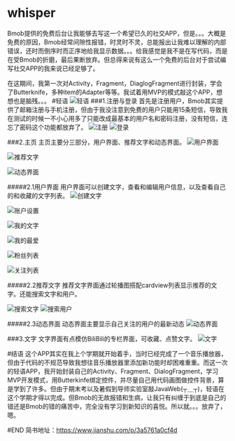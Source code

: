 # whisper

Bmob提供的免费后台让我能够去写这一个希望已久的社交APP，但是。。。大概是免费的原因，Bmob经常间隙性报错，时灵时不灵，总能报出让我难以理解的内部错误，还时而倒序时而正序地给我显示数据。。。给我感觉是我不是在写代码，而是在受Bmob的折磨，最后果断放弃。但总得来说有这么一个免费的后台对于尝试编写社交APP的我来说已经足够了。

在这期间，我第一次对Activity，Fragment，DiaglogFragment进行封装，学会了Butterknife，多种item的Adapter等等。我试着用MVP的模式敲这个APP，想想也是脑残。。。
#轻语
![轻语](https://upload-images.jianshu.io/upload_images/7019098-d56f5797ed00cf3f.png?imageMogr2/auto-orient/strip%7CimageView2/2/w/1240)
###1.注册与登录
首先是注册用户，Bmob其实提供了邮箱注册与手机注册，但由于我没注意到免费的用户只能用15条短信，导致我在测试的时候一不小心用多了只能改成最基本的用户名和密码注册，没有短信，连忘了密码这个功能都放弃了。
![注册](https://upload-images.jianshu.io/upload_images/7019098-d4e9b1b0f8563f3d.jpg?imageMogr2/auto-orient/strip%7CimageView2/2/w/1240)
![登录](https://upload-images.jianshu.io/upload_images/7019098-0b2f9f43b12a5302.jpg?imageMogr2/auto-orient/strip%7CimageView2/2/w/1240)

###2.主页
主页主要分三部分，用户界面、推荐文字和动态界面。
![用户界面](https://upload-images.jianshu.io/upload_images/7019098-4fb4fd0c7689ed71.jpg?imageMogr2/auto-orient/strip%7CimageView2/2/w/1240)

![推荐文字](https://upload-images.jianshu.io/upload_images/7019098-f00ed9fb635c78d5.jpg?imageMogr2/auto-orient/strip%7CimageView2/2/w/1240)

![动态界面](https://upload-images.jianshu.io/upload_images/7019098-77d6eefb840c0870.jpg?imageMogr2/auto-orient/strip%7CimageView2/2/w/1240)

#####2.1用户界面
用户界面可以创建文字，查看和编辑用户信息，以及查看自己的和收藏的文字列表。
![创建文字](https://upload-images.jianshu.io/upload_images/7019098-53dc3b78e8c66e4d.jpg?imageMogr2/auto-orient/strip%7CimageView2/2/w/1240)

![账户设置](https://upload-images.jianshu.io/upload_images/7019098-74939ecd407f38c1.jpg?imageMogr2/auto-orient/strip%7CimageView2/2/w/1240)

![我的文字](https://upload-images.jianshu.io/upload_images/7019098-8165bf4927d91b0e.jpg?imageMogr2/auto-orient/strip%7CimageView2/2/w/1240)

![我的最爱](https://upload-images.jianshu.io/upload_images/7019098-d2bd76d07ba6e3c1.jpg?imageMogr2/auto-orient/strip%7CimageView2/2/w/1240)

![粉丝列表](https://upload-images.jianshu.io/upload_images/7019098-0c1ca71f30b3ba4a.jpg?imageMogr2/auto-orient/strip%7CimageView2/2/w/1240)

![关注列表](https://upload-images.jianshu.io/upload_images/7019098-13147123127589df.jpg?imageMogr2/auto-orient/strip%7CimageView2/2/w/1240)

#####2.2推荐文字
推荐文字界面通过轮播图搭配cardview列表显示推荐的文字。还能搜索文字和用户。

![搜索文字](https://upload-images.jianshu.io/upload_images/7019098-90f69ad6ec92e7c2.jpg?imageMogr2/auto-orient/strip%7CimageView2/2/w/1240)
![搜索用户](https://upload-images.jianshu.io/upload_images/7019098-9e087cd07b63d56a.jpg?imageMogr2/auto-orient/strip%7CimageView2/2/w/1240)

#####2.3动态界面
动态界面主要显示自己关注的用户的最新动态
![动态界面](https://upload-images.jianshu.io/upload_images/7019098-77d6eefb840c0870.jpg?imageMogr2/auto-orient/strip%7CimageView2/2/w/1240)

###3.文字
文字界面有点模仿BiliBili的专栏界面，可收藏、点赞文字。
![文字](https://upload-images.jianshu.io/upload_images/7019098-00637439c19da467.jpg?imageMogr2/auto-orient/strip%7CimageView2/2/w/1240)

#结语
这个APP其实在我上个学期就开始着手，当时已经完成了一个音乐播放器，但由于代码的不规范导致我想往音乐播放器里添加新功能时却困难重重。而这一次的轻语APP，我开始封装自己的Activity、Fragment、DialogFragment，学习MVP开发模式，用Butterkinfe绑定控件，并尽量自己用代码画图做控件背景，算是学到了许多。但由于期末考以及暑假到导师实验室敲JavaWeb(┬＿┬)，轻语在这个学期才得以完成。但Bmob的无故报错和生病，让我只有纠缠于到底是自己的错还是Bmob的错的痛苦中，完全没有学习到新知识的喜悦。所以就。。。放弃了，嗯。

#END
简书地址：https://www.jianshu.com/p/3a5761a0cf4d

